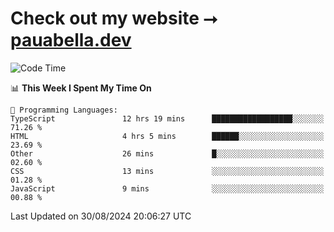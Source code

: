 # Check out my website ⭢ [pauabella.dev](https://pauabella.dev)

<!--START_SECTION:waka-->
![Code Time](http://img.shields.io/badge/Code%20Time-3%2C675%20hrs%2011%20mins-blue)

📊 **This Week I Spent My Time On** 

```text
💬 Programming Languages: 
TypeScript               12 hrs 19 mins      ██████████████████░░░░░░░   71.26 % 
HTML                     4 hrs 5 mins        ██████░░░░░░░░░░░░░░░░░░░   23.69 % 
Other                    26 mins             █░░░░░░░░░░░░░░░░░░░░░░░░   02.60 % 
CSS                      13 mins             ░░░░░░░░░░░░░░░░░░░░░░░░░   01.28 % 
JavaScript               9 mins              ░░░░░░░░░░░░░░░░░░░░░░░░░   00.88 % 
```


 Last Updated on 30/08/2024 20:06:27 UTC
<!--END_SECTION:waka-->
